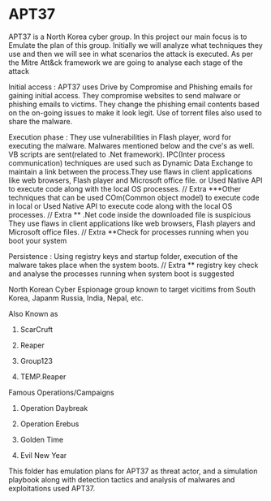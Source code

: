 # APT37
APT37 is a North Korea cyber group. In this project our main focus is to Emulate the plan of this group. Initially we will analyze what techniques they use and then we will see in what scenarios the attack is executed. As per the Mitre Att&ck framework we are going to analyse each stage of the attack

Initial access : APT37 uses Drive by Compromise and Phishing emails for gaining initial access. They compromise websites to send malware or phishing emails to victims. They change the phishing email contents based on the on-going issues to make it look legit. Use of torrent files also used to share the malware.

Execution phase : They use vulnerabilities in Flash player, word for executing the malware. Malwares mentioned below and the cve's as well. VB scripts are sent(related to .Net framework). IPC(Inter process communication) techniques are used such as Dynamic Data Exchange to maintain a link between the process.They use flaws in client applications like web browsers, Flash player and Microsoft office file. or Used Native API to execute code along with the local OS processes. // Extra ***Other techniques that can be used COm(Common object model) to execute code in local or Used Native API to execute code along with the local OS processes. // Extra ** .Net code inside the downloaded file is suspicious They use flaws in client applications like web browsers, Flash players and Microsoft office files. // Extra **Check for processes running when you boot your system

Persistence : Using registry keys and startup folder, execution of the malware takes place when the system boots. // Extra ** registry key check and analyse the processes running when system boot is suggested

North Korean Cyber Espionage group known to target vicitims from South Korea, Japanm Russia, India, Nepal, etc.

Also Known as

 1. ScarCruft

 2. Reaper

 3. Group123

 4. TEMP.Reaper

Famous Operations/Campaigns

1. Operation Daybreak

2. Operation Erebus

3. Golden Time

4. Evil New Year

This folder has emulation plans for APT37 as threat actor, and a simulation playbook along with detection tactics and analysis of malwares and exploitations used APT37.
